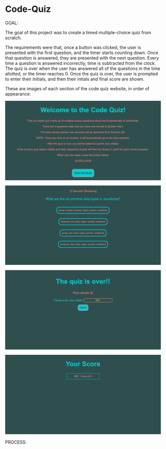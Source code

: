 # Code-Quiz

GOAL: 

The goal of this project was to create a timed multiple-choice quiz from scratch. 

The requirements were that, once a button was clicked, the user is presented with the first question, and the timer starts counting down. Once that question is answered, they are presented with the next question. Every time a question is answered incorrectly, time is subtracted from the clock. The quiz is over when the user has answered all of the questions in the time allotted, or the timer reaches 0. Once the quiz is over, the user is prompted to enter their initials, and then their intials and final score are shown. 

These are images of each section of the code quiz website, in order of appearance: 

![](assets/screencapture-file-Users-Marina-Desktop-homework-coding-Code-Quiz-index-html-2021-03-08-14_05_44.png)

![](assets/screencapture-file-Users-Marina-Desktop-homework-coding-Code-Quiz-index-html-2021-03-08-14_37_56.png)

![](assets/screencapture-file-Users-Marina-Desktop-homework-coding-Code-Quiz-index-html-2021-03-08-14_38_35.png)

![](assets/screencapture-file-Users-Marina-Desktop-homework-coding-Code-Quiz-index-html-2021-03-08-14_38_46.png)


PROCESS: 





